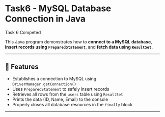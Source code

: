 # Task6 - MySQL Database Connection in Java
Task 6 Competed


This Java program demonstrates how to **connect to a MySQL database**,  
**insert records using `PreparedStatement`**, and **fetch data using `ResultSet`**.

---

## 🔹 Features
- Establishes a connection to MySQL using `DriverManager.getConnection()`
- Uses `PreparedStatement` to safely insert records
- Retrieves all rows from the `users` table using `ResultSet`
- Prints the data (ID, Name, Email) to the console
- Properly closes all database resources in the `finally` block

---


